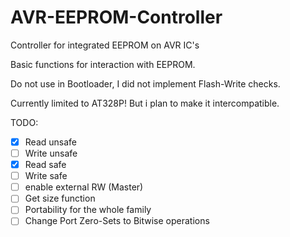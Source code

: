 # AVR-EEPROM-Controller
Controller for integrated EEPROM on AVR IC's

Basic functions for interaction with EEPROM.

Do not use in Bootloader, I did not implement Flash-Write checks.

Currently limited to AT328P! But i plan to make it intercompatible.

TODO:
- [x] Read unsafe
- [ ] Write unsafe
- [x] Read safe
- [ ] Write safe
- [ ] enable external RW (Master)
- [ ] Get size function
- [ ] Portability for the whole family
- [ ] Change Port Zero-Sets to Bitwise operations
